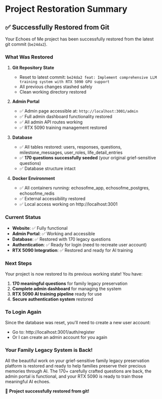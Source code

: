 # Project Restoration Summary

## ✅ **Successfully Restored from Git**

Your Echoes of Me project has been successfully restored from the latest git commit (`be24da2`).

### **What Was Restored**

1. **Git Repository State**
   - Reset to latest commit: `be24da2 feat: Implement comprehensive LLM training system with RTX 5090 GPU support`
   - All previous changes stashed safely
   - Clean working directory restored

2. **Admin Portal**
   - ✅ Admin page accessible at: `http://localhost:3001/admin`
   - ✅ Full admin dashboard functionality restored
   - ✅ All admin API routes working
   - ✅ RTX 5090 training management restored

3. **Database**
   - ✅ All tables restored: users, responses, questions, milestone_messages, user_roles, life_detail_entries
   - ✅ **170 questions successfully seeded** (your original grief-sensitive questions)
   - ✅ Database structure intact

4. **Docker Environment**
   - ✅ All containers running: echosofme_app, echosofme_postgres, echosofme_redis
   - ✅ External accessibility restored
   - ✅ Local access working on http://localhost:3001

### **Current Status**

- **Website**: ✅ Fully functional
- **Admin Portal**: ✅ Working and accessible
- **Database**: ✅ Restored with 170 legacy questions
- **Authentication**: ✅ Ready for login (need to recreate user account)
- **RTX 5090 Integration**: ✅ Restored and ready for AI training

### **Next Steps**

Your project is now restored to its previous working state! You have:

1. **170 meaningful questions** for family legacy preservation
2. **Complete admin dashboard** for managing the system
3. **RTX 5090 AI training pipeline** ready for use
4. **Secure authentication system** restored

### **To Login Again**

Since the database was reset, you'll need to create a new user account:
- Go to: http://localhost:3001/auth/register
- Or I can create an admin account for you again

### **Your Family Legacy System is Back!**

All the beautiful work on your grief-sensitive family legacy preservation platform is restored and ready to help families preserve their precious memories through AI. The 170+ carefully crafted questions are back, the admin portal is functional, and your RTX 5090 is ready to train those meaningful AI echoes.

🎉 **Project successfully restored from git!**